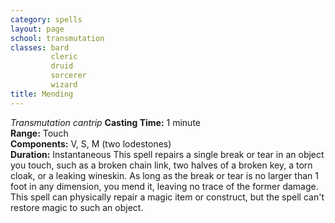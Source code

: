 ```yaml
---
category: spells
layout: page
school: transmutation
classes: bard
         cleric
         druid
         sorcerer
         wizard
title: Mending 
---
```

_Transmutation cantrip_ 
**Casting Time:** 1 minute    
**Range:** Touch    
**Components:** V, S, M (two lodestones)    
**Duration:** Instantaneous 
This spell repairs a single break or tear in an object you touch, such as a broken chain link, two halves of a broken key, a torn cloak, or a leaking wineskin. As long as the break or tear is no larger than 1 foot in any dimension, you mend it, leaving no trace of the former damage.    
This spell can physically repair a magic item or construct, but the spell can't restore magic to such an object. 